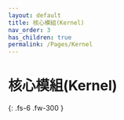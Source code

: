 ```yaml
---
layout: default
title: 核心模組(Kernel)
nav_order: 3
has_children: true
permalink: /Pages/Kernel
---
```


# 核心模組(Kernel)

{: .fs-6 .fw-300 }